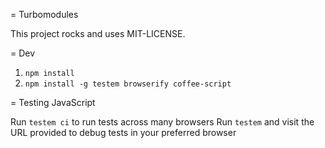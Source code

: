 = Turbomodules

This project rocks and uses MIT-LICENSE.

= Dev

1. `npm install`
2. `npm install -g testem browserify coffee-script`

= Testing JavaScript

Run `testem ci` to run tests across many browsers
Run `testem` and visit the URL provided to debug tests in your preferred browser
